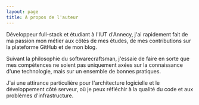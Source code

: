 ```yaml
---
layout: page
title: A propos de l'auteur
---
```


Développeur full-stack et étudiant à l'IUT d'Annecy, j'ai rapidement fait de ma passion mon métier aux côtés de mes études, de mes contributions sur la plateforme GitHub et de mon blog.

Suivant la philosophie du softwarecraftsman, j'essaie de faire en sorte que mes compétences ne soient pas uniquement axées sur la connaissance d'une technologie, mais sur un ensemble de bonnes pratiques.

J'ai une attirance particulière pour l'architecture logicielle et le développement côté serveur, où je peux réfléchir à la qualité du code et aux problèmes d'infrastructure.